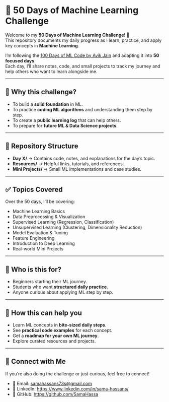 
# 🧠 50 Days of Machine Learning Challenge  

Welcome to my **50 Days of Machine Learning Challenge**! 🚀  
This repository documents my daily progress as I learn, practice, and apply key concepts in **Machine Learning**.  

I’m following the [100 Days of ML Code by Avik Jain](https://github.com/Avik-Jain/100-Days-Of-ML-Code/tree/master) and adapting it into **50 focused days**.  
Each day, I’ll share notes, code, and small projects to track my journey and help others who want to learn alongside me.  

---

## 📌 Why this challenge?  
- To build a **solid foundation** in ML.  
- To practice **coding ML algorithms** and understanding them step by step.  
- To create a **public learning log** that can help others.  
- To prepare for **future ML & Data Science projects**.  

---

## 📂 Repository Structure  
- **Day X/** → Contains code, notes, and explanations for the day’s topic.  
- **Resources/** → Helpful links, tutorials, and references.  
- **Mini Projects/** → Small ML implementations and case studies.  

---

## ✅ Topics Covered  
Over the 50 days, I’ll be covering:  
- Machine Learning Basics  
- Data Preprocessing & Visualization  
- Supervised Learning (Regression, Classification)  
- Unsupervised Learning (Clustering, Dimensionality Reduction)  
- Model Evaluation & Tuning  
- Feature Engineering  
- Introduction to Deep Learning  
- Real-world Mini Projects  

---

## 🙌 Who is this for?  
- Beginners starting their ML journey.  
- Students who want **structured daily practice**.  
- Anyone curious about applying ML step by step.  

---

## 🌟 How this can help you  
- Learn ML concepts in **bite-sized daily steps**.  
- See **practical code examples** for each concept.  
- Get a **roadmap for your own ML journey**.  
- Explore curated resources and projects.  

---

## 🔗 Connect with Me  
If you’re also doing the challenge or just curious, feel free to connect!  

- 📧 Email: samahassans73s@gmail.com  
- 💼 LinkedIn: https://www.linkedin.com/in/sama-hassans/  
- 🐙 GitHub: https://github.com/SamaHassa 
  

